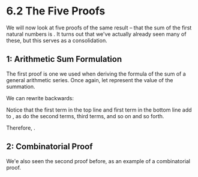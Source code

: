 # 6.2 The Five Proofs

We will now look at five proofs of the same result – that the sum of the first  natural numbers is . It turns out that we've actually already seen many of these, but this serves as a consolidation.

## 1: Arithmetic Sum Formulation

The first proof is one we used when deriving the formula of the sum of a general arithmetic series. Once again, let  represent the value of the summation.



We can rewrite  backwards:



Notice that the first term in the top line and first term in the bottom line add to , as do the second terms, third terms, and so on and so forth.



Therefore, .

## 2: Combinatorial Proof

We'e also seen the second proof before, as an example of a combinatorial proof.

